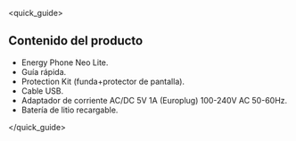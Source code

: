 <quick_guide>
## Contenido del producto

* Energy Phone Neo Lite.
* Guía rápida.
* Protection Kit (funda+protector de pantalla).
* Cable USB.
* Adaptador de corriente AC/DC 5V 1A (Europlug) 100-240V AC 50-60Hz.
* Batería de litio recargable.

</quick_guide>
